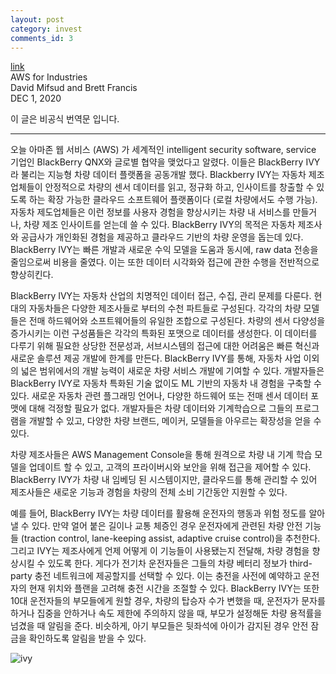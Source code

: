 ```yaml
---
layout: post
category: invest
comments_id: 3
---
```

[link](https://aws.amazon.com/ko/blogs/industries/aws-and-blackberry-qnx-join-forces-to-accelerate-auto-innovation-with-blackberry-ivy-a-new-intelligent-vehicle-data-platform/)  
AWS for Industries  
David Mifsud and Brett Francis   
DEC 1, 2020

이 글은 비공식 번역문 입니다.

-----------------------------------------------------

오늘 아마존 웹 서비스 (AWS) 가 세계적인 intelligent security software, service 기업인 BlackBerry QNX와 글로별 협약을 맺었다고 알렸다. 이들은 BlackBerry IVY라 불리는 지능형 차량 데이터 플랫폼을 공동개발 했다. Blackberry IVY는 자동차 제조업체들이 안정적으로 차량의 센서 데이터를 읽고, 정규화 하고, 인사이트를 창출할 수 있도록 하는 확장 가능한 클라우드 소프트웨어 플랫폼이다 (로컬 차량에서도 수행 가능). 자동차 제도업체들은 이런 정보를 사용자 경험을 향상시키는 차량 내 서비스를 만들거나, 차량 제조 인사이트를 얻는데 쓸 수 있다. BlackBerry IVY의 목적은 자동차 제조사와 공급사가 개인화된 경험을 제공하고 클라우드 기반의 차량 운영을 돕는데 있다. BlackBerry IVY는 빠른 개발과 새로운 수익 모델을 도움과 동시에, raw data 전송을 줄임으로써 비용을 줄였다. 이는 또한 데이터 시각화와 접근에 관한 수행을 전반적으로 향상히킨다.

BlackBerry IVY는 자동차 산업의 치명적인 데이터 접근, 수집, 관리 문제를 다룬다. 현대의 자동차들은 다양한 제조사들로 부터의 수천 파트들로 구성된다. 각각의 차량 모델들은 전매 하드웨어와 소프트웨어들의 유일한 조합으로 구성된다. 차량의 센서 다양성을 증가시키는 이런 구성품들은 각각의 특화된 포맷으로 데이터를 생성한다. 이 데이터를 다루기 위해 필요한 상당한 전문성과, 서브시스템의 접근에 대한 어려움은 빠른 혁신과 새로운 솔루션 제공 개발에 한계를 만든다. BlackBerry IVY를 통해, 자동차 사업 이외의 넓은 범위에서의 개발 능력이 새로운 차량 서비스 개발에 기여할 수 있다. 개발자들은 BlackBerry IVY로 자동차 특화된 기술 없이도 ML 기반의 자동차 내 경험을 구축할 수 있다. 새로운 자동차 관련 플그래밍 언어나, 다양한 하드웨어 또는 전매 센서 데이터 포맷에 대해 걱정할 필요가 없다. 개발자들은 차량 데이터와 기계학습으로 그들의 프로그램을 개발할 수 있고, 다양한 차량 브랜드, 메이커, 모델들을 아우르는 확장성을 얻을 수 있다.

차량 제조사들은 AWS Management Console을 통해 원격으로 차량 내 기계 학습 모델을 업데이트 할 수 있고, 고객의 프라이버시와 보안을 위해 접근을 제어할 수 있다. BlackBerry IVY가 차량 내 임베딩 된 시스템이지만, 클라우드를 통해 관리할 수 있어 제조사들은 새로운 기능과 경험을 차량의 전체 소비 기간동안 지원할 수 있다.

예를 들어, BlackBerry IVY는 차량 데이터를 활용해 운전자의 행동과 위험 정도를 알아낼 수 있다. 만약 얼어 붙은 길이나 교통 체증인 경우 운전자에게 관련된 차량 안전 기능들 (traction control, lane-keeping assist, adaptive cruise control)을 추천한다. 그리고 IVY는 제조사에게 언제 어떻게 이 기능들이 사용됐는지 전달해, 차량 경험을 향상시킬 수 있도록 한다. 게다가 전기차 운전자들은 그들의 차량 베터리 정보가 third-party 충전 네트워크에 제공할지를 선택할 수 있다. 이는 충전을 사전에 예약하고 운전자의 현재 위치와 플랜을 고려해 충전 시간을 조절할 수 있다. BlackBerry IVY는 또한 10대 운전자들의 부모들에게 원할 경우, 차량의 탑승자 수가 변했을 때, 운전자가 문자를 하거나 집중을 안하거나 속도 제한에 주의하지 않을 때, 부모가 설정해둔 차량 용적률을 넘겼을 때 알림을 준다. 비슷하게, 아기 부모들은 뒷좌석에 아이가 감지된 경우 안전 잠금을 확인하도록 알림을 받을 수 있다.

![ivy](https://d2908q01vomqb2.cloudfront.net/c5b76da3e608d34edb07244cd9b875ee86906328/2020/12/01/BlackBerryIVY_Vehicle_Sensor_Input_Output-1024x488.png)